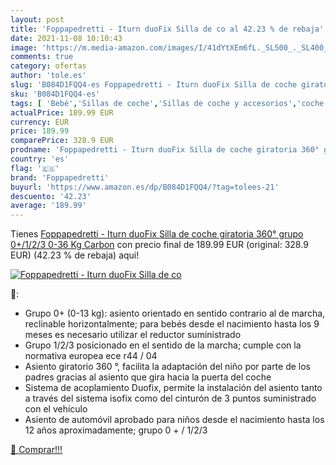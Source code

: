 ```yaml
---
layout: post
title: 'Foppapedretti - Iturn duoFix Silla de co al 42.23 % de rebaja'
date: 2021-11-08 10:10:43
image: 'https://m.media-amazon.com/images/I/41dYtXEm6fL._SL500_._SL400_.jpg'
comments: true
category: ofertas
author: 'tole.es'
slug: 'B084D1FQQ4-es Foppapedretti - Iturn duoFix Silla de coche giratoria 360°...'
sku: 'B084D1FQQ4-es'
tags: [ 'Bebé','Sillas de coche','Sillas de coche y accesorios','coche','de','foppapedretti','silla', ]
actualPrice: 189.99 EUR
currency: EUR
price: 189.99
comparePrice: 328.9 EUR
prodname: 'Foppapedretti - Iturn duoFix Silla de coche giratoria 360° grupo 0+/1/2/3  0-36 Kg   Carbon'
country: 'es'
flag: '🇪🇸'
brand: 'Foppapedretti'
buyurl: 'https://www.amazon.es/dp/B084D1FQQ4/?tag=tolees-21'
descuento: '42.23'
average: '189.99'
---
```


Tienes [Foppapedretti - Iturn duoFix Silla de coche giratoria 360° grupo 0+/1/2/3  0-36 Kg   Carbon](https://www.amazon.es/dp/B084D1FQQ4/?tag=tolees-21) con precio final de  189.99 EUR (original: 328.9 EUR) (42.23 %  de rebaja) aqui!

[![Foppapedretti - Iturn duoFix Silla de co](https://m.media-amazon.com/images/I/41dYtXEm6fL._SL500_._SL400_.jpg)](https://www.amazon.es/dp/B084D1FQQ4/?tag=tolees-21)

🔎:

- Grupo 0+ (0-13 kg): asiento orientado en sentido contrario al de marcha, reclinable horizontalmente; para bebés desde el nacimiento hasta los 9 meses es necesario utilizar el reductor suministrado
- Grupo 1/2/3 posicionado en el sentido de la marcha; cumple con la normativa europea ece r44 / ​​04
- Asiento giratorio 360 °, facilita la adaptación del niño por parte de los padres gracias al asiento que gira hacia la puerta del coche
- Sistema de acoplamiento Duofix, permite la instalación del asiento tanto a través del sistema isofix como del cinturón de 3 puntos suministrado con el vehículo
- Asiento de automóvil aprobado para niños desde el nacimiento hasta los 12 años aproximadamente; grupo 0 + / 1/2/3

[🛒 Comprar!!!](https://www.amazon.es/dp/B084D1FQQ4/?tag=tolees-21)
